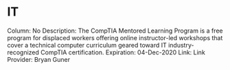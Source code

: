 # IT

Column: No
Description: The CompTIA Mentored Learning Program is a free program for displaced workers offering online instructor-led workshops that cover a technical computer curriculum geared toward IT industry-recognized CompTIA certification.
Expiration: 04-Dec-2020
Link: Link
Provider: Bryan Guner